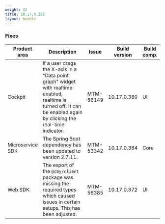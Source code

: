 ```yaml
---
weight: 42
title: 10.17.0.385
layout: bundle
---
```


<!--10.17.0.372 - 10.17.0.385-->



### Fixes

<table>
<colgroup>
<col style="width: 15%;">
<col style="width:50%;">
<col style="width: 10%;">
<col style="width: 12%;">
<col style="width: 13%;">
</colgroup>
<thead><tr>
<th>
Product area</th>
<th>
Description</th>
<th>
Issue</th>
<th>
Build version</th>
<th>Build comp.</th>
</tr>
</thead><tbody>

<tr>
<td>Cockpit</td>
<td>If a user drags the X-axis in a "Data point graph" widget with realtime enabled, realtime is turned off. It can be enabled again by clicking the real-time indicator.</td>

<td>MTM-56149</td>
<td>10.17.0.380</td>
<td>UI</td>
</tr>

<tr>
<td>Microservice SDK</td>
<td>The Spring Boot dependency has been updated to version 2.7.11.</td>
<td>MTM-53342</td>
<td>10.17.0.384</td>
<td>Core</td>
</tr>

<tr>
<td>Web SDK</td>
<td>The export of the <code>@c8y/client</code> package was missing the required types which caused issues in certain setups. This has been adjusted.</td>
<td>MTM-56385</td>
<td>10.17.0.372</td>
<td>UI</td>
</tr>

</tbody></table>
